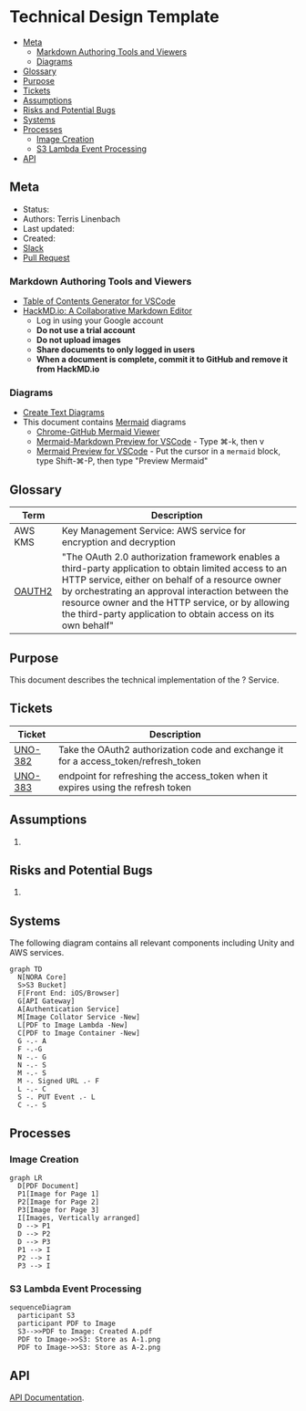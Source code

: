 # Technical Design Template

<!-- vscode-markdown-toc -->
* [Meta](#Meta)
	* [Markdown Authoring Tools and Viewers](#MarkdownAuthoringToolsandViewers)
	* [Diagrams](#Diagrams)
* [Glossary](#Glossary)
* [Purpose](#Purpose)
* [Tickets](#Tickets)
* [Assumptions](#Assumptions)
* [Risks and Potential Bugs](#RisksandPotentialBugs)
* [Systems](#Systems)
* [Processes](#Processes)
	* [Image Creation](#ImageCreation)
	* [S3 Lambda Event Processing](#S3LambdaEventProcessing)
* [API](#API)

<!-- vscode-markdown-toc-config
	numbering=false
	autoSave=true
	/vscode-markdown-toc-config -->
<!-- /vscode-markdown-toc -->

## <a name='Meta'></a>Meta

- Status: 
- Authors: Terris Linenbach
- Last updated:
- Created:
- [Slack](https://science37team.slack.com/messages/CLJS9SHCH)
- [Pull Request](https://github.com/Science37/lambda-pdf-to-img/pull/1) 

### <a name='MarkdownAuthoringToolsandViewers'></a>Markdown Authoring Tools and Viewers

- [Table of Contents Generator for VSCode](https://marketplace.visualstudio.com/items?itemName=joffreykern.markdown-toc)
- [HackMD.io: A Collaborative Markdown Editor](https://hackmd.io)
  - Log in using your Google account
  - **Do not use a trial account**
  - **Do not upload images**
  - **Share documents to only logged in users**
  - **When a document is complete, commit it to GitHub and remove it from HackMD.io**

### <a name='Diagrams'></a>Diagrams

- [Create Text Diagrams](http://asciiflow.com/)
- This document contains [Mermaid](https://mermaidjs.github.io/) diagrams
   - [Chrome-GitHub Mermaid Viewer](https://chrome.google.com/webstore/detail/github-%2B-mermaid/goiiopgdnkogdbjmncgedmgpoajilohe?hl=en-US)
   - [Mermaid-Markdown Preview for VSCode](https://marketplace.visualstudio.com/items?itemName=bierner.markdown-mermaid) - Type ⌘-k, then v
   - [Mermaid Preview for VSCode](https://marketplace.visualstudio.com/items?itemName=vstirbu.vscode-mermaid-preview) - Put the cursor in a ```mermaid``` block, type Shift-⌘-P, then type "Preview Mermaid"

## <a name='Glossary'></a>Glossary

| Term    | Description            |
|---------|------------------------|
| AWS KMS | Key Management Service: AWS service for encryption and decryption
| [OAUTH2](https://tools.ietf.org/html/rfc6749) | "The OAuth 2.0 authorization framework enables a third-party application to obtain limited access to an HTTP service, either on behalf of a resource owner by orchestrating an approval interaction between the resource owner and the HTTP service, or by allowing the third-party application to obtain access on its own behalf" |

## <a name='Purpose'></a>Purpose

This document describes the technical implementation of the ? Service. 

## <a name='Tickets'></a>Tickets

| Ticket | Description |
| ------ | ----------- |
| [UNO-382](https://science37.atlassian.net/browse/UNO-382) | Take the OAuth2 authorization code and exchange it for a access_token/refresh_token |
| [UNO-383](https://science37.atlassian.net/browse/UNO-383) | endpoint for refreshing the access_token when it expires using the refresh token |

## <a name='Assumptions'></a>Assumptions

1. 

## <a name='RisksandPotentialBugs'></a>Risks and Potential Bugs

1. 

## <a name='Systems'></a>Systems

The following diagram contains all relevant components including Unity and AWS services.

```mermaid
graph TD
  N[NORA Core]
  S>S3 Bucket]
  F[Front End: iOS/Browser]
  G[API Gateway]
  A[Authentication Service]
  M[Image Collator Service -New] 
  L[PDF to Image Lambda -New]
  C[PDF to Image Container -New]
  G -.- A
  F -.-G
  N -.- G
  N -.- S
  M -.- S
  M -. Signed URL .- F
  L -.- C
  S -. PUT Event .- L
  C -.- S
```

## <a name='Processes'></a>Processes

### <a name='ImageCreation'></a>Image Creation

```mermaid
graph LR
  D[PDF Document]
  P1[Image for Page 1]
  P2[Image for Page 2]
  P3[Image for Page 3]
  I[Images, Vertically arranged]
  D --> P1
  D --> P2
  D --> P3
  P1 --> I
  P2 --> I
  P3 --> I
```

### <a name='S3LambdaEventProcessing'></a>S3 Lambda Event Processing

```mermaid
sequenceDiagram
  participant S3
  participant PDF to Image
  S3-->>PDF to Image: Created A.pdf
  PDF to Image->>S3: Store as A-1.png
  PDF to Image->>S3: Store as A-2.png
```

## <a name='API'></a>API

[API Documentation](api.md).
